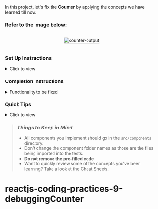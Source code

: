 In this project, let's fix the **Counter** by applying the concepts we have learned till now.

### Refer to the image below:

<br/>
<div style="text-align: center;">
    <img src="https://assets.ccbp.in/frontend/content/react-js/counter-output.gif" alt="counter-output" style="max-width:70%;box-shadow:0 2.8px 2.2px rgba(0, 0, 0, 0.12)">
</div>
<br/>

### Set Up Instructions

<details>
<summary>Click to view</summary>

- Download dependencies by running `npm install`
- Start up the app using `npm start`
</details>

### Completion Instructions

<details>
<summary>Functionality to be fixed</summary>
<br/>

Fix the given code to have the following functionality

- Initially, the count should be `0`
- When the **Increase** button is clicked, then the count should be incremented by one
- When the **Decrease** button is clicked, then the count should be decremented by one
</details>

### Quick Tips

<details>
<summary>Click to view</summary>
<br>

- There are `7` bugs to be fixed to achieve the functionality and the UI that is expected

</details>

> ### _Things to Keep in Mind_
>
> - All components you implement should go in the `src/components` directory.
> - Don't change the component folder names as those are the files being imported into the tests.
> - **Do not remove the pre-filled code**
> - Want to quickly review some of the concepts you’ve been learning? Take a look at the Cheat Sheets.
# reactjs-coding-practices-9-debuggingCounter
